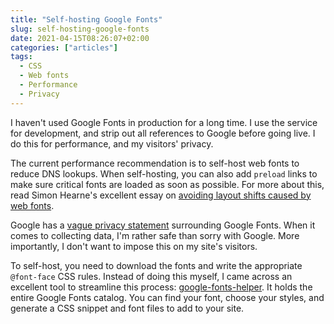 ```yaml
---
title: "Self-hosting Google Fonts"
slug: self-hosting-google-fonts
date: 2021-04-15T08:26:07+02:00
categories: ["articles"]
tags:
  - CSS
  - Web fonts
  - Performance
  - Privacy
---
```


I haven't used Google Fonts in production for a long time. I use the service for development, and strip out all references to Google before going live. I do this for performance, and my visitors' privacy.

<!--more-->

The current performance recommendation is to self-host web fonts to reduce DNS lookups. When self-hosting, you can also add `preload` links to make sure critical fonts are loaded as soon as possible. For more about this, read Simon Hearne's excellent essay on [avoiding layout shifts caused by web fonts](https://simonhearne.com/2021/layout-shifts-webfonts/#deliver-your-fonts-fast).

Google has a [vague privacy statement](https://complianz.io/google-fonts-and-gdpr-does-it-work/) surrounding Google Fonts. When it comes to collecting data, I'm rather safe than sorry with Google. More importantly, I don't want to impose this on my site's visitors.

To self-host, you need to download the fonts and write the appropriate `@font-face` CSS rules. Instead of doing this myself, I came across an excellent tool to streamline this process: [google-fonts-helper](https://google-webfonts-helper.herokuapp.com/fonts). It holds the entire Google Fonts catalog. You can find your font, choose your styles, and generate a CSS snippet and font files to add to your site.
